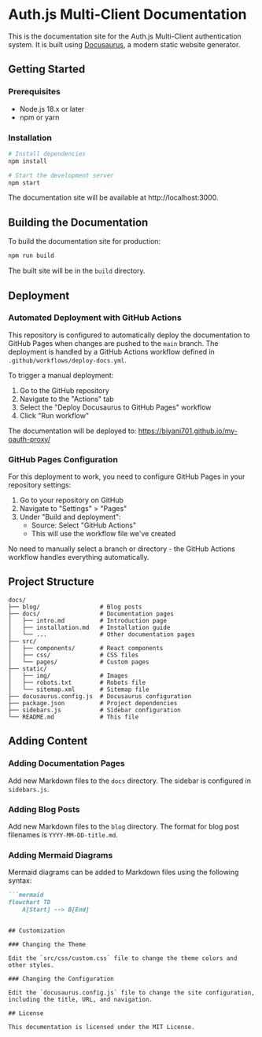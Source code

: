 # Auth.js Multi-Client Documentation

This is the documentation site for the Auth.js Multi-Client authentication system. It is built using [Docusaurus](https://docusaurus.io/), a modern static website generator.

## Getting Started

### Prerequisites

- Node.js 18.x or later
- npm or yarn

### Installation

```bash
# Install dependencies
npm install

# Start the development server
npm start
```

The documentation site will be available at http://localhost:3000.

## Building the Documentation

To build the documentation site for production:

```bash
npm run build
```

The built site will be in the `build` directory.

## Deployment

### Automated Deployment with GitHub Actions

This repository is configured to automatically deploy the documentation to GitHub Pages when changes are pushed to the `main` branch. The deployment is handled by a GitHub Actions workflow defined in `.github/workflows/deploy-docs.yml`.

To trigger a manual deployment:

1. Go to the GitHub repository
2. Navigate to the "Actions" tab
3. Select the "Deploy Docusaurus to GitHub Pages" workflow
4. Click "Run workflow"

The documentation will be deployed to: https://biyani701.github.io/my-oauth-proxy/

### GitHub Pages Configuration

For this deployment to work, you need to configure GitHub Pages in your repository settings:

1. Go to your repository on GitHub
2. Navigate to "Settings" > "Pages"
3. Under "Build and deployment":
   - Source: Select "GitHub Actions"
   - This will use the workflow file we've created

No need to manually select a branch or directory - the GitHub Actions workflow handles everything automatically.

## Project Structure

```
docs/
├── blog/                 # Blog posts
├── docs/                 # Documentation pages
│   ├── intro.md          # Introduction page
│   ├── installation.md   # Installation guide
│   └── ...               # Other documentation pages
├── src/
│   ├── components/       # React components
│   ├── css/              # CSS files
│   └── pages/            # Custom pages
├── static/
│   ├── img/              # Images
│   ├── robots.txt        # Robots file
│   └── sitemap.xml       # Sitemap file
├── docusaurus.config.js  # Docusaurus configuration
├── package.json          # Project dependencies
├── sidebars.js           # Sidebar configuration
└── README.md             # This file
```

## Adding Content

### Adding Documentation Pages

Add new Markdown files to the `docs` directory. The sidebar is configured in `sidebars.js`.

### Adding Blog Posts

Add new Markdown files to the `blog` directory. The format for blog post filenames is `YYYY-MM-DD-title.md`.

### Adding Mermaid Diagrams

Mermaid diagrams can be added to Markdown files using the following syntax:

```markdown
```mermaid
flowchart TD
    A[Start] --> B[End]
```
```

## Customization

### Changing the Theme

Edit the `src/css/custom.css` file to change the theme colors and other styles.

### Changing the Configuration

Edit the `docusaurus.config.js` file to change the site configuration, including the title, URL, and navigation.

## License

This documentation is licensed under the MIT License.
